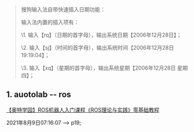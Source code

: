 > 搜狗输入法自带快速插入日期功能：
>
> 输入法内置的插入项有： 
>
> \1. 输入【rq】（日期的首字母），输出系统日期【2006年12月28日】； 
>
> \2. 输入【sj】（时间的首字母），输出系统时间【2006年12月28日19:19:04】； 
>
> \3. 输入【xq】（星期的首字母），输出系统星期【2006年12月28日 星期四】；

## 1. auotolab -- ros

[【奥特学园】ROS机器人入门课程《ROS理论与实践》零基础教程](https://www.bilibili.com/video/BV1Ci4y1L7ZZ)

2021年8月9日07:16:07  --> p19;



